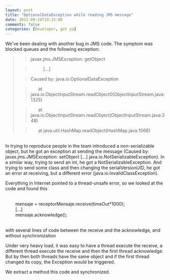 ```yaml
---
layout: post
title: "OptionalDataException while reading JMS message"
date: 2012-09-24T19:33:00
comments: false
categories: [Developer, got ya]
---
```


We've been dealing with another bug in JMS code. The symptom was blocked queues and the following exception:



<blockquote class="tr_bq"><blockquote class="tr_bq">javax.jms.JMSException: getObject</blockquote><blockquote class="tr_bq">&nbsp; &nbsp; &nbsp; &nbsp; &nbsp; [...]&nbsp;</blockquote><blockquote class="tr_bq">Caused by: java.io.OptionalDataException</blockquote><blockquote class="tr_bq">&nbsp; &nbsp; &nbsp; at java.io.ObjectInputStream.readObject0(ObjectInputStream.java:1325)</blockquote><blockquote class="tr_bq">&nbsp; &nbsp; &nbsp; at java.io.ObjectInputStream.readObject(ObjectInputStream.java:348)</blockquote><blockquote class="tr_bq">&nbsp; &nbsp; &nbsp; at java.util.HashMap.readObject(HashMap.java:1066)</blockquote></blockquote><br />In trying to reproduce people in the team introduced a non-serializable object, but he got an exception at sending the message (Caused by: javax.jms.JMSException: setObject [...] java.io.NotSerializableException). In a similar way, trying to send an int, he got a NotSerializableException. And trying to send some class and then changing the&nbsp;serialVersionUID, he got an error at receiving, but a different error (java.io.InvalidClassException).


Everything in Internet pointed to a thread-unsafe error, so we looked at the code and found this


<br />&nbsp; &nbsp; &nbsp; &nbsp; mensaje = receptorMensaje.receive(timeOut*1000);<br />&nbsp; &nbsp; &nbsp; &nbsp; [...]<br />&nbsp; &nbsp; &nbsp; &nbsp; mensaje.acknowledge();


<br />with several lines of code between the receive and the acknowledge, and without synchronization


Under very heavy load, it was easy to have a thread execute the receive, a different thread execute the receive and then the first thread acknowledge. But by then both threads have the same object and if the first thread changed its copy, the Exception would be triggered.


We extract a method this code and synchronized.


